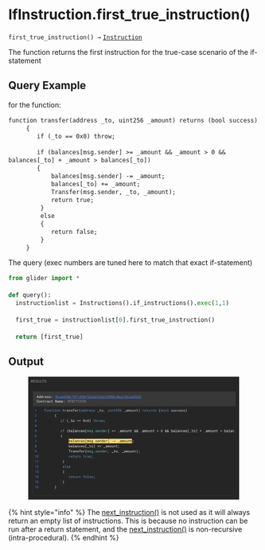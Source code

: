 # IfInstruction.first\_true\_instruction()

`first_true_instruction() →` [`Instruction`](../)

The function returns the first instruction for the true-case scenario of the if-statement

## Query Example

for the function:

```solidity
function transfer(address _to, uint256 _amount) returns (bool success) 
     {
        if (_to == 0x0) throw;

        if (balances[msg.sender] >= _amount && _amount > 0 && balances[_to] + _amount > balances[_to]) 
        {
            balances[msg.sender] -= _amount;
            balances[_to] += _amount;
            Transfer(msg.sender, _to, _amount);
            return true;
         } 
         else 
         {
            return false;
         }
     }
```

The query (exec numbers are tuned here to match that exact if-statement)

```python
from glider import *

def query():
  instructionlist = Instructions().if_instructions().exec(1,1)
  
  first_true = instructionlist[0].first_true_instruction()

  return [first_true]
```

## Output

<figure><img src="../../../.gitbook/assets/image (1) (1) (1).png" alt=""><figcaption></figcaption></figure>

{% hint style="info" %}
The [next\_instruction()](../instruction.next_instruction.md) is not used as it will always return an empty list of instructions. This is because no instruction can be run after a return statement, and the [next\_instruction()](../instruction.next_instruction.md) is non-recursive (intra-procedural).
{% endhint %}
